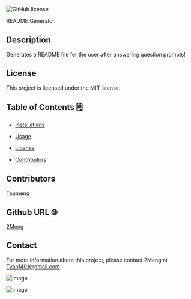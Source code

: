 ![GitHub license](https://img.shields.io/badge/license-MIT-yellowgreen.svg)

README Generator

## Description

Generates a README file for the user after answering question prompts!

## License

This project is licensed under the MIT license.

## Table of Contents 🗒

* [Installations](#dependencies)

* [Usage](#usage)


* [License](#license)


* [Contributors](#contributors)

## Contributors

Toumeng

## Github URL 🌐

[2Meng](https://github.com/2Meng/)

## Contact

For more information about this project, please contact 2Meng at Tyan1401@gmail.com.

![image](https://user-images.githubusercontent.com/91503750/236981266-fe4b59cd-1e8e-476b-b481-33d37e0f7605.png)

![image](https://user-images.githubusercontent.com/91503750/236981348-589872a1-25b0-4fea-9ff3-b34d212e11a6.png)
